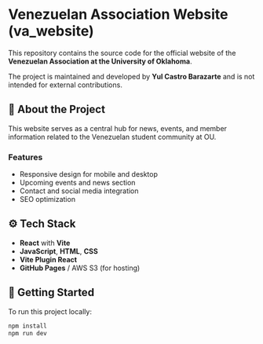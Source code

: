 # Venezuelan Association Website (va_website)

This repository contains the source code for the official website of the **Venezuelan Association at the University of Oklahoma**.

The project is maintained and developed by **Yul Castro Barazarte** and is not intended for external contributions.

## 📌 About the Project

This website serves as a central hub for news, events, and member information related to the Venezuelan student community at OU.

### Features

- Responsive design for mobile and desktop
- Upcoming events and news section
- Contact and social media integration
- SEO optimization

## ⚙️ Tech Stack

- **React** with **Vite**
- **JavaScript**, **HTML**, **CSS**
- **Vite Plugin React**
- **GitHub Pages** / AWS S3 (for hosting)

## 🚀 Getting Started

To run this project locally:

```bash
npm install
npm run dev
